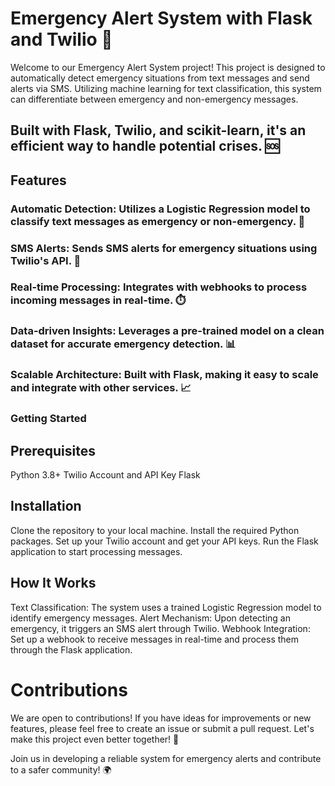 # Emergency Alert System with Flask and Twilio 🚨
Welcome to our Emergency Alert System project! This project is designed to automatically detect emergency situations from text messages and send alerts via SMS. Utilizing machine learning for text classification, this system can differentiate between emergency and non-emergency messages. 
## Built with Flask, Twilio, and scikit-learn, it's an efficient way to handle potential crises. 🆘

## Features
### Automatic Detection: Utilizes a Logistic Regression model to classify text messages as emergency or non-emergency. 🤖
### SMS Alerts: Sends SMS alerts for emergency situations using Twilio's API. 📱
### Real-time Processing: Integrates with webhooks to process incoming messages in real-time. ⏱️
### Data-driven Insights: Leverages a pre-trained model on a clean dataset for accurate emergency detection. 📊
### Scalable Architecture: Built with Flask, making it easy to scale and integrate with other services. 📈
### Getting Started

## Prerequisites
Python 3.8+
Twilio Account and API Key
Flask

## Installation
Clone the repository to your local machine.
Install the required Python packages.
Set up your Twilio account and get your API keys.
Run the Flask application to start processing messages.

## How It Works
Text Classification: The system uses a trained Logistic Regression model to identify emergency messages.
Alert Mechanism: Upon detecting an emergency, it triggers an SMS alert through Twilio.
Webhook Integration: Set up a webhook to receive messages in real-time and process them through the Flask application.

# Contributions
We are open to contributions! If you have ideas for improvements or new features, please feel free to create an issue or submit a pull request. Let's make this project even better together! 🤝

Join us in developing a reliable system for emergency alerts and contribute to a safer community! 🌍